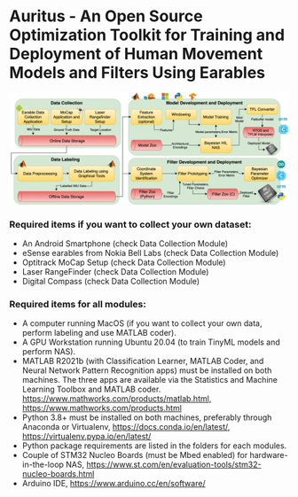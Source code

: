 # Auritus - An Open Source Optimization Toolkit for Training and Deployment of Human Movement Models and Filters Using Earables

![overview](earable_framework_final.png)


### Required items if you want to collect your own dataset:
- An Android Smartphone (check Data Collection Module)
- eSense earables from Nokia Bell Labs (check Data Collection Module)
- Optitrack MoCap Setup (check Data Collection Module)
- Laser RangeFinder (check Data Collection Module)
- Digital Compass (check Data Collection Module)

### Required items for all modules:
- A computer running MacOS (if you want to collect your own data, perform labeling and use MATLAB coder).
- A GPU Workstation running Ubuntu 20.04 (to train TinyML models and perform NAS).
- MATLAB R2021b (with Classification Learner, MATLAB Coder, and Neural Network Pattern Recognition apps) must be installed on both machines. The three apps are available via the Statistics and Machine Learning Toolbox and MATLAB coder. https://www.mathworks.com/products/matlab.html, https://www.mathworks.com/products.html
- Python 3.8+ must be installed on both machines, preferably through Anaconda or Virtualenv, https://docs.conda.io/en/latest/, https://virtualenv.pypa.io/en/latest/
- Python package requirements are listed in the folders for each modules.
- Couple of STM32 Nucleo Boards (must be Mbed enabled) for hardware-in-the-loop NAS, https://www.st.com/en/evaluation-tools/stm32-nucleo-boards.html
- Arduino IDE, https://www.arduino.cc/en/software/


